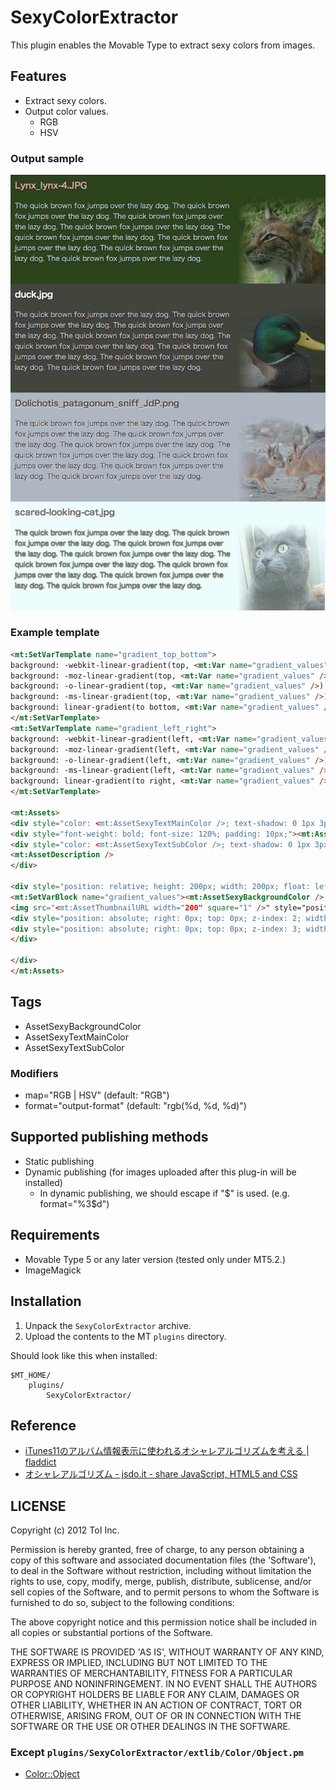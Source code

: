 # SexyColorExtractor

This plugin enables the Movable Type to extract sexy colors from images.


## Features

* Extract sexy colors.
* Output color values.
  * RGB
  * HSV


### Output sample

![Screenshot](https://github.com/usualoma/mt-plugin-SexyColorExtractor/raw/master/artwork/output-sample.png)


### Example template

```html
<mt:SetVarTemplate name="gradient_top_bottom">
background: -webkit-linear-gradient(top, <mt:Var name="gradient_values" />);
background: -moz-linear-gradient(top, <mt:Var name="gradient_values" />);
background: -o-linear-gradient(top, <mt:Var name="gradient_values" />);
background: -ms-linear-gradient(top, <mt:Var name="gradient_values" />);
background: linear-gradient(to bottom, <mt:Var name="gradient_values" />);
</mt:SetVarTemplate>
<mt:SetVarTemplate name="gradient_left_right">
background: -webkit-linear-gradient(left, <mt:Var name="gradient_values" />);
background: -moz-linear-gradient(left, <mt:Var name="gradient_values" />);
background: -o-linear-gradient(left, <mt:Var name="gradient_values" />);
background: -ms-linear-gradient(left, <mt:Var name="gradient_values" />);
background: linear-gradient(to right, <mt:Var name="gradient_values" />);
</mt:SetVarTemplate>

<mt:Assets>
<div style="color: <mt:AssetSexyTextMainColor />; text-shadow: 0 1px 3px <mt:If tag="AssetSexyTextMainColor" map="HSV" format="%3$d" lt="128">white<mt:Else>black</mt:If>; background-color: <mt:AssetSexyBackgroundColor />; float: left; width: 100%;">
<div style="font-weight: bold; font-size: 120%; padding: 10px;"><mt:AssetLabel /></div>
<div style="color: <mt:AssetSexyTextSubColor />; text-shadow: 0 1px 3px <mt:If tag="AssetSexyTextSubColor" map="HSV" format="%3$d" lt="128">white<mt:Else>black</mt:If>; width: 500px; padding: 10px; float: left">
<mt:AssetDescription />
</div>

<div style="position: relative; height: 200px; width: 200px; float: left;">
<mt:SetVarBlock name="gradient_values"><mt:AssetSexyBackgroundColor /> 0%, rgba(<mt:AssetSexyBackgroundColor format="%d, %d, %d" />, 0.25) 20%</mt:SetVarBlock>
<img src="<mt:AssetThumbnailURL width="200" square="1" />" style="position: absolute; right: 0px; top: 0px; z-index: 1;" />
<div style="position: absolute; right: 0px; top: 0px; z-index: 2; width: 200px; height: 200px; <mt:Var name="gradient_top_bottom" />"></div>
<div style="position: absolute; right: 0px; top: 0px; z-index: 3; width: 200px; height: 200px; <mt:Var name="gradient_left_right" />"></div>
</div>

</div>
</mt:Assets>
```


## Tags

* AssetSexyBackgroundColor
* AssetSexyTextMainColor
* AssetSexyTextSubColor

### Modifiers

* map="RGB | HSV" (default: "RGB")
* format="output-format" (default: "rgb(%d, %d, %d)")


## Supported publishing methods

* Static publishing
* Dynamic publishing (for images uploaded after this plug-in will be installed)
  * In dynamic publishing, we should escape if "$" is used. (e.g. format="%3\$d")


## Requirements

* Movable Type 5 or any later version (tested only under MT5.2.)
* ImageMagick


## Installation

1. Unpack the `SexyColorExtractor` archive.
2. Upload the contents to the MT `plugins` directory.

Should look like this when installed:

    $MT_HOME/
        plugins/
            SexyColorExtractor/


## Reference

* [iTunes11のアルバム情報表示に使われるオシャレアルゴリズムを考える | fladdict](http://fladdict.net/blog/2012/11/itunes11_colorpicker.html)
* [オシャレアルゴリズム - jsdo.it - share JavaScript, HTML5 and CSS](http://jsdo.it/blogparts/cOMP)


## LICENSE

Copyright (c) 2012 ToI Inc.

Permission is hereby granted, free of charge, to any person obtaining
a copy of this software and associated documentation files (the
'Software'), to deal in the Software without restriction, including
without limitation the rights to use, copy, modify, merge, publish,
distribute, sublicense, and/or sell copies of the Software, and to
permit persons to whom the Software is furnished to do so, subject to
the following conditions:

The above copyright notice and this permission notice shall be
included in all copies or substantial portions of the Software.

THE SOFTWARE IS PROVIDED 'AS IS', WITHOUT WARRANTY OF ANY KIND,
EXPRESS OR IMPLIED, INCLUDING BUT NOT LIMITED TO THE WARRANTIES OF
MERCHANTABILITY, FITNESS FOR A PARTICULAR PURPOSE AND NONINFRINGEMENT.
IN NO EVENT SHALL THE AUTHORS OR COPYRIGHT HOLDERS BE LIABLE FOR ANY
CLAIM, DAMAGES OR OTHER LIABILITY, WHETHER IN AN ACTION OF CONTRACT,
TORT OR OTHERWISE, ARISING FROM, OUT OF OR IN CONNECTION WITH THE
SOFTWARE OR THE USE OR OTHER DEALINGS IN THE SOFTWARE.

### Except `plugins/SexyColorExtractor/extlib/Color/Object.pm`
* [Color::Object](http://search.cpan.org/~areibens/Color-Object/)
